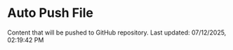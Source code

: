 # Auto Push File

Content that will be pushed to GitHub repository.
Last updated: 07/12/2025, 02:19:42 PM